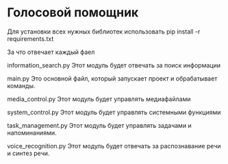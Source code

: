 # Голосовой помощник 
Для установки всех нужных библиотек использовать
pip install -r requirements.txt

За что отвечает каждый фаел

information_search.py
Этот модуль будет отвечать за поиск информации

main.py
Это основной файл, который запускает проект и обрабатывает команды.

media_control.py
Этот модуль будет управлять медиафайлами

system_control.py
Этот модуль будет управлять системными функциями

task_management.py
Этот модуль будет управлять задачами и напоминаниями.


 voice_recognition.py
Этот модуль будет отвечать за распознавание речи и синтез речи.